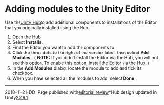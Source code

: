 # Adding modules to the Unity Editor

Use the[Unity Hub](https://docs.unity3d.com/2019.2/Documentation/Manual/GettingStartedUnityHub.html)to add additional components to installations of the Editor that you originally installed using the Hub.

1. Open the Hub.
2. Select
   **Installs**
   .
3. Find the Editor you want to add the components to.
4. Click the three dots to the right of the version label, then select
   **Add Modules**
   . \(
   **NOTE:**
   If you didn’t install the Editor via the Hub, you will not see this option. To enable this option,
   [install the Editor via the Hub](https://docs.unity3d.com/2019.2/Documentation/Manual/GettingStartedInstallingHub.html)
   .\)
5. In the
   **Add Modules**
   dialog, locate the module to add and tick its checkbox.
6. When you have selected all the modules to add, select
   **Done**
   .

---

2018–11–21-DD  Page published with[editorial review](https://docs.unity3d.com/2019.2/Documentation/Manual/DocumentationEditorialReview.html)\*Hub design updated in Unity[2019.1](https://docs.unity3d.com/2019.1/Documentation/Manual/30_search.html?q=newin20191)

